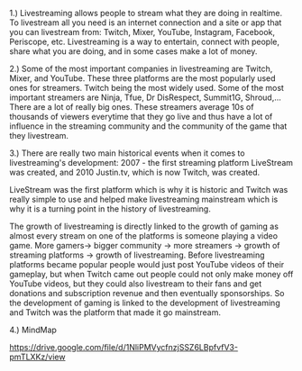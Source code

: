 
1.) Livestreaming allows people to stream what they are doing in realtime. To livestream all you need is an internet connection and a site or app that you can livestream from: Twitch, Mixer, YouTube, Instagram, Facebook, Periscope, etc. Livestreaming is a way to entertain, connect with people, share what you are doing, and in some cases make a lot of money.

2.) Some of the most important companies in livestreaming are Twitch, Mixer, and YouTube. These three platforms are the most popularly used ones for streamers. Twitch being the most widely used. Some of the most important streamers are Ninja, Tfue, Dr DisRespect, Summit1G, Shroud,... There are a lot of really big ones. These streamers average 10s of thousands of viewers everytime that they go live and thus have a lot of influence in the streaming community and the community of the game that they livestream.

3.) There are really two main historical events when it comes to livestreaming's development: 2007 - the first streaming platform LiveStream was created, and 2010 Justin.tv, which is now Twitch, was created. 

LiveStream was the first platform which is why it is historic and Twitch was really simple to use and helped make livestreaming mainstream which is why it is a turning point in the history of livestreaming. 

The growth of livestreaming is directly linked to the growth of gaming as almost every stream on one of the platforms is someone playing a video game. More gamers-> bigger community -> more streamers -> growth of streaming platforms -> growth of livestreaming. Before livestreaming platforms became popular people would just post YouTube videos of their gameplay, but when Twitch came out people could not only make money off YouTube videos, but they could also livestream to their fans and get donations and subscription revenue and then eventually sponsorships. So the development of gaming is linked to the development of livestreaming and Twitch was the platform that made it go mainstream.

4.) MindMap

https://drive.google.com/file/d/1NliPMVycfnzjSSZ6LBpfvfV3-pmTLXKz/view

